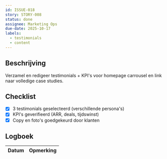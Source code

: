 ```yaml
---
id: ISSUE-018
story: STORY-008
status: done
assignee: Marketing Ops
due-date: 2025-10-17
labels:
  - testimonials
  - content
---
```


## Beschrijving
Verzamel en redigeer testimonials + KPI's voor homepage carrousel en link naar volledige case studies.

## Checklist
- [x] 3 testimonials geselecteerd (verschillende persona's)
- [x] KPI's geverifieerd (ARR, deals, tijdswinst)
- [x] Copy en foto's goedgekeurd door klanten

## Logboek
| Datum | Opmerking |
|-------|-----------|
